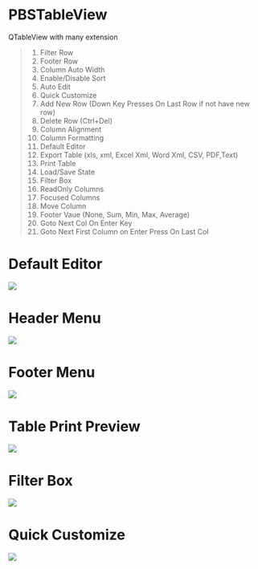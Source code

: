 # PBSTableView

QTableView with many extension

> 1. Filter Row
> 2. Footer Row
> 3. Column Auto Width
> 4. Enable/Disable Sort
> 5. Auto Edit
> 6. Quick Customize
> 7. Add New Row (Down Key Presses On Last Row if not have new row)
> 8. Delete Row (Ctrl+Del)
> 9. Column Alignment
> 10. Column Formatting
> 11. Default Editor
> 12. Export Table (xls, xml, Excel Xml, Word Xml, CSV, PDF,Text)
> 13. Print Table
> 14. Load/Save State
> 15. Filter Box
> 16. ReadOnly Columns
> 17. Focused Columns
> 18. Move Column
> 19. Footer Vaue (None, Sum, Min, Max, Average)
> 20. Goto Next Col On Enter Key
> 21. Goto Next First Column on Enter Press On Last Col

# Default Editor
![](https://github.com/celibol/PBSTableView/blob/master/ScreenShots/scrennshot1.png)

# Header Menu
![](https://github.com/celibol/PBSTableView/blob/master/ScreenShots/scrennshot2.png)

# Footer Menu
![](https://github.com/celibol/PBSTableView/blob/master/ScreenShots/scrennshot3.png)

# Table Print Preview
![](https://github.com/celibol/PBSTableView/blob/master/ScreenShots/scrennshot4.png)

# Filter Box
![](https://github.com/celibol/PBSTableView/blob/master/ScreenShots/scrennshot5.png)

# Quick Customize
![](https://github.com/celibol/PBSTableView/blob/master/ScreenShots/scrennshot6.png)
